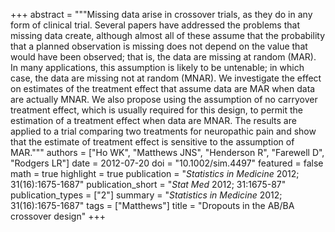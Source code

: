 +++
abstract = """Missing data arise in crossover trials, as they do in any form of clinical trial. Several papers have addressed the problems that missing data create, although almost all of these assume that the probability that a planned observation is missing does not depend on the value that would have been observed; that is, the data are missing at random (MAR). In many applications, this assumption is likely to be untenable; in which case, the data are missing not at random (MNAR). We investigate the effect on estimates of the treatment effect that assume data are MAR when data are actually MNAR. We also propose using the assumption of no carryover treatment effect, which is usually required for this design, to permit the estimation of a treatment effect when data are MNAR. The results are applied to a trial comparing two treatments for neuropathic pain and show that the estimate of treatment effect is sensitive to the assumption of MAR."""
authors = ["Ho WK", "Matthews JNS", "Henderson R", "Farewell D", "Rodgers LR"]
date = 2012-07-20
doi = "10.1002/sim.4497"
featured = false
math = true
highlight = true
publication = "*Statistics in Medicine* 2012; 31(16):1675-1687"
publication_short = "*Stat Med* 2012; 31:1675-87"
publication_types = ["2"]
summary = "*Statistics in Medicine* 2012; 31(16):1675-1687"
tags = ["Matthews"]
title = "Dropouts in the AB/BA crossover design"
+++

